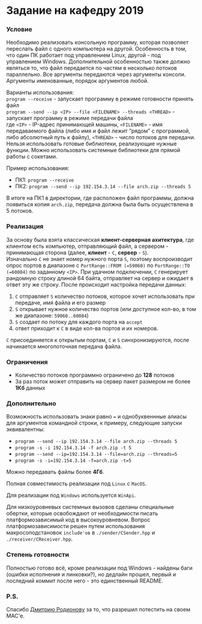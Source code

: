 # Задание на кафедру 2019


### Условие

Необходимо реализовать консольную программу, которая позволяет переслать файл с одного компьютера на другой. Особенность в том, что один ПК работает под управлением Linux, другой - под управлением Windows. Дополнительной особенностью также должно являться то, что файл передается по частям в несколько потоков параллельно. Все аргументы передаются через аргументы консоли. Аргументы именованные, порядок аргументов любой.

Варианты использования:  
`program --receive` - запускает программу в режиме готовности принять файл  
`program --send --ip <IP> --file <FILENAME> --threads <THREAD>` - запускает программу в
режиме передачи файла  
где `<IP>` - IP-адрес принимающей машины, `<FILENAME>` - имя передаваемого файла (либо имя и файл лежит “рядом” с программой, либо абсолютный путь к файлу), `<THREAD>` - число потоков для передачи. Нельзя использовать готовые библиотеки, реализующие нужные функции. Можно использовать системные библиотеки для прямой работы с сокетами.

Пример использования:
* ПК1: `program --receive`
* ПК2: `program --send --ip 192.154.3.14 --file arch.zip --threads 5`

В итоге на ПК1 в директории, где расположен файл программы, должна появиться копия `arch.zip`, передача должна была быть осуществлена в 5 потоков.

### Реализация

За основу была взята классическая **клиент-серверная ахитектура**, где клиентом есть компьютер, отправляющий файл, а сервером - принимающая сторона (далее, **клиент** - ```C```, **сервер** - ```S```).   
Изначально ```C``` не знает номер нужного порта ```S```, поэтому воспроизводит опрос портов в диапазоне с ```PortRange::FROM (=59060)``` по ```PortRange::TO (=60084)``` по заданному ```<IP>```. При удачном подключении, ```C``` генерирует рандомную строку длиной 64 байта, отправляет на сервер и ожидает в ответ эту же строку. После происходит настройка передачи данных:
1. ```C``` отправляет ```S``` количество потоков, которое хочет использовать при передаче, имя файла и его размер  
2. ```S``` открывает нужное количество портов (или доступное кол-во, в том же диапазоне: ```59060..60084```)
3. ```S``` создает по потоку для каждого порта на ```accept```
4. ответ приходит к ```C``` в виде кол-ва портов и их номеров.

```C``` присоединяется к открытым портам, ```C``` и ```S``` синхронизируются, после начинается многопоточная передача файла.

### Ограничения

* Количество потоков программно ограничено до **128** потоков
* За раз поток может отправить на сервер пакет размером не более **1Кб** данных

### Дополнительно 

Возможность использовать знаки равно ```=``` и однобуквеннные алиасы для аргументов командной строки, к примеру, следующие запуски эквивалентны:
* ```program --send --ip 192.154.3.14 --file arch.zip --threads 5```
* ```program -s -i 192.154.3.14 -f arch.zip -t 5```
* ```program --send --ip=192.154.3.14 --file=arch.zip --threads=5```
* ```program -s -i=192.154.3.14 -f=arch.zip -t=5```

Можно передавать файлы более **4Гб**.

Полная совместимость реализации под ```Linux``` c ```MacOS```.

Для реализации под ```Windows``` используется ```WinApi```.

Для низкоуровневых системных вызовов сделаны специальные обертки, которые освобождают от необходимости писать платформозависимый код в высокоуровневом. Вопрос платформозависимости решен путем использования макросоподстановок ```include'ов``` в ```./sender/CSender.hpp``` и ```./receiver/CReceiver.hpp```.

### Степень готовности

Полностью готово всё, кроме реализации под Windows - найдены баги (ошибки исполнения и линковки?), но дедлайн прошел, первый и последний коммит после него - это единственный README.

### P.S.

Спасибо [Дмитрию Родионову](https://github.com/lhjlbjyjd) за то, что разрешил потестить на своем MAC'e.
